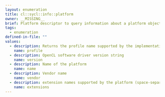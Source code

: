 ```yaml
---
layout: enumeration
title: cl::sycl::info::platform
owner: __MISSING__
brief: Platform descriptor to query information about a platform object
tags:
  - enumeration
defined-in-file: ""
values:
  - description: Returns the profile name supported by the implementation
    name: profile
  - description: OpenCL software driver version string
    name: version
  - description: Name of the platform
    name: name
  - description: Vendor name
    name: vendor
  - description: extension names supported by the platform (space-separated list)
    name: extensions
---
```

